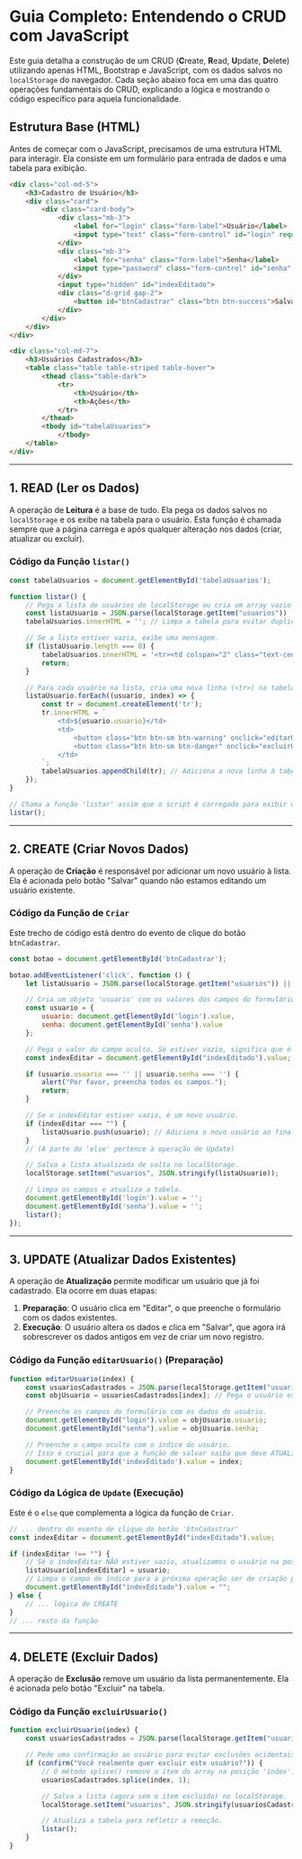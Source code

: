 # Guia Completo: Entendendo o CRUD com JavaScript

Este guia detalha a construção de um CRUD (**C**reate, **R**ead, **U**pdate, **D**elete) utilizando apenas HTML, Bootstrap e JavaScript, com os dados salvos no `localStorage` do navegador. Cada seção abaixo foca em uma das quatro operações fundamentais do CRUD, explicando a lógica e mostrando o código específico para aquela funcionalidade.

## Estrutura Base (HTML)

Antes de começar com o JavaScript, precisamos de uma estrutura HTML para interagir. Ela consiste em um formulário para entrada de dados e uma tabela para exibição.

```html
<div class="col-md-5">
    <h3>Cadastro de Usuário</h3>
    <div class="card">
        <div class="card-body">
            <div class="mb-3">
                <label for="login" class="form-label">Usuário</label>
                <input type="text" class="form-control" id="login" required>
            </div>
            <div class="mb-3">
                <label for="senha" class="form-label">Senha</label>
                <input type="password" class="form-control" id="senha" required>
            </div>
            <input type="hidden" id="indexEditado">
            <div class="d-grid gap-2">
                <button id="btnCadastrar" class="btn btn-success">Salvar</button>
            </div>
        </div>
    </div>
</div>

<div class="col-md-7">
    <h3>Usuários Cadastrados</h3>
    <table class="table table-striped table-hover">
        <thead class="table-dark">
            <tr>
                <th>Usuário</th>
                <th>Ações</th>
            </tr>
        </thead>
        <tbody id="tabelaUsuarios">
            </tbody>
    </table>
</div>
```

---

## 1. READ (Ler os Dados)

A operação de **Leitura** é a base de tudo. Ela pega os dados salvos no `localStorage` e os exibe na tabela para o usuário. Esta função é chamada sempre que a página carrega e após qualquer alteração nos dados (criar, atualizar ou excluir).

### Código da Função `listar()`

```javascript
const tabelaUsuarios = document.getElementById('tabelaUsuarios');

function listar() {
    // Pega a lista de usuários do localStorage ou cria um array vazio se não houver nada.
    const listaUsuario = JSON.parse(localStorage.getItem("usuarios")) || [];
    tabelaUsuarios.innerHTML = ''; // Limpa a tabela para evitar duplicatas.

    // Se a lista estiver vazia, exibe uma mensagem.
    if (listaUsuario.length === 0) {
        tabelaUsuarios.innerHTML = '<tr><td colspan="2" class="text-center">Nenhum usuário cadastrado.</td></tr>';
        return;
    }

    // Para cada usuário na lista, cria uma nova linha (<tr>) na tabela.
    listaUsuario.forEach((usuario, index) => {
        const tr = document.createElement('tr');
        tr.innerHTML = `
            <td>${usuario.usuario}</td>
            <td>
                <button class="btn btn-sm btn-warning" onclick="editarUsuario(${index})">Editar</button>
                <button class="btn btn-sm btn-danger" onclick="excluirUsuario(${index})">Excluir</button>
            </td>
        `;
        tabelaUsuarios.appendChild(tr); // Adiciona a nova linha à tabela.
    });
}

// Chama a função 'listar' assim que o script é carregado para exibir os dados iniciais.
listar();
```


---

## 2. CREATE (Criar Novos Dados)

A operação de **Criação** é responsável por adicionar um novo usuário à lista. Ela é acionada pelo botão "Salvar" quando não estamos editando um usuário existente.

### Código da Função de `Criar`

Este trecho de código está dentro do evento de clique do botão `btnCadastrar`.

```javascript
const botao = document.getElementById('btnCadastrar');

botao.addEventListener('click', function () {
    let listaUsuario = JSON.parse(localStorage.getItem("usuarios")) || [];

    // Cria um objeto 'usuario' com os valores dos campos do formulário.
    const usuario = {
        usuario: document.getElementById('login').value,
        senha: document.getElementById('senha').value
    };

    // Pega o valor do campo oculto. Se estiver vazio, significa que é uma criação.
    const indexEditar = document.getElementById("indexEditado").value;

    if (usuario.usuario === '' || usuario.senha === '') {
        alert("Por favor, preencha todos os campos.");
        return;
    }

    // Se o indexEditar estiver vazio, é um novo usuário.
    if (indexEditar === "") {
        listaUsuario.push(usuario); // Adiciona o novo usuário ao final da lista.
    }
    // (A parte do 'else' pertence à operação de Update)

    // Salva a lista atualizada de volta no localStorage.
    localStorage.setItem("usuarios", JSON.stringify(listaUsuario));

    // Limpa os campos e atualiza a tabela.
    document.getElementById('login').value = '';
    document.getElementById('senha').value = '';
    listar();
});
```


---

## 3. UPDATE (Atualizar Dados Existentes)

A operação de **Atualização** permite modificar um usuário que já foi cadastrado. Ela ocorre em duas etapas:

1.  **Preparação**: O usuário clica em "Editar", o que preenche o formulário com os dados existentes.
2.  **Execução**: O usuário altera os dados e clica em "Salvar", que agora irá sobrescrever os dados antigos em vez de criar um novo registro.

### Código da Função `editarUsuario()` (Preparação)

```javascript
function editarUsuario(index) {
    const usuariosCadastrados = JSON.parse(localStorage.getItem("usuarios")) || [];
    const objUsuario = usuariosCadastrados[index]; // Pega o usuário específico pelo seu índice.

    // Preenche os campos do formulário com os dados do usuário.
    document.getElementById("login").value = objUsuario.usuario;
    document.getElementById("senha").value = objUsuario.senha;

    // Preenche o campo oculto com o índice do usuário.
    // Isso é crucial para que a função de salvar saiba que deve ATUALIZAR em vez de CRIAR.
    document.getElementById('indexEditado').value = index;
}
```


### Código da Lógica de `Update` (Execução)

Este é o `else` que complementa a lógica da função de `Criar`.

```javascript
// ... dentro do evento de clique do botão 'btnCadastrar'
const indexEditar = document.getElementById("indexEditado").value;

if (indexEditar !== "") {
    // Se o indexEditar NÃO estiver vazio, atualizamos o usuário na posição correspondente.
    listaUsuario[indexEditar] = usuario;
    // Limpa o campo de índice para a próxima operação ser de criação por padrão.
    document.getElementById("indexEditado").value = "";
} else {
    // ... lógica de CREATE
}
// ... resto da função
```


---

## 4. DELETE (Excluir Dados)

A operação de **Exclusão** remove um usuário da lista permanentemente. Ela é acionada pelo botão "Excluir" na tabela.

### Código da Função `excluirUsuario()`

```javascript
function excluirUsuario(index) {
    const usuariosCadastrados = JSON.parse(localStorage.getItem("usuarios")) || [];

    // Pede uma confirmação ao usuário para evitar exclusões acidentais.
    if (confirm("Você realmente quer excluir este usuário?")) {
        // O método splice() remove o item do array na posição 'index'.
        usuariosCadastrados.splice(index, 1);

        // Salva a lista (agora sem o item excluído) no localStorage.
        localStorage.setItem("usuarios", JSON.stringify(usuariosCadastrados));

        // Atualiza a tabela para refletir a remoção.
        listar();
    }
}
```
